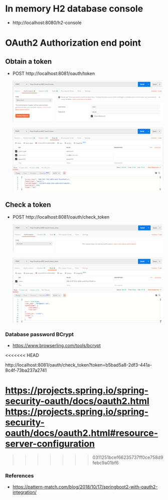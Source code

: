 # In memory H2 database console
  
- http://localhost:8080/h2-console

# OAuth2 Authorization end point

## Obtain a token

  - POST http://localhost:8081/oauth/token
  
    ![postman-1](postman-1.png)
  
    ![postman-2](postman-2.png)
  
## Check a token

  - POST http://localhost:8081/oauth/check_token

    ![postman-3](postman-3.png)
  
    ![postman-4](postman-4.png)
  

### Database password BCrypt

- https://www.browserling.com/tools/bcrypt

<<<<<<< HEAD

http://localhost:8081/oauth/check_token?token=b5bad5a8-2df3-441a-8c4f-73ba237a2741

https://projects.spring.io/spring-security-oauth/docs/oauth2.html
https://projects.spring.io/spring-security-oauth/docs/oauth2.html#resource-server-configuration
=======
>>>>>>> 0311251bcef66235737ff0ce758d9febc9a01bf6
### References

- https://pattern-match.com/blog/2018/10/17/springboot2-with-oauth2-integration/